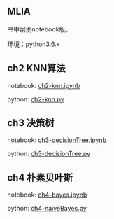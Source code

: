 ##  MLIA

书中案例notebook版。

环境：python3.6.x

## ch2 KNN算法

notebook: [ch2-knn.ipynb](./ch2/ch2-knn.ipynb)

python: [ch2-knn.py](./ch2/ch2-knn.py)

## ch3 决策树

notebook: [ch3-decisionTree.ipynb](./ch3/ch3-decisionTree.ipynb)

python: [ch3-decisionTree.py](./ch3/ch3-decisionTree.py)

 ## ch4 朴素贝叶斯

notebook: [ch4-bayes.ipynb](./ch4/ch4-bayes.ipynb)

python: [ch4-naiveBayes.py](ch4-naiveBayes.py)

